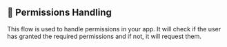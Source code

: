 ## 🚀 Permissions Handling

This flow is used to handle permissions in your app. It will check if the user has granted the required permissions and if not, it will request them.

[]('../assets/images/preview/permissions.jpg')